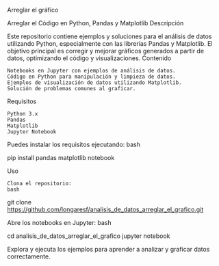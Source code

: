 Arreglar el gráfico

Arreglar el Código en Python, Pandas y Matplotlib
Descripción

Este repositorio contiene ejemplos y soluciones para el análisis de datos utilizando Python, especialmente con las librerías Pandas y Matplotlib. El objetivo principal es corregir y mejorar gráficos generados a partir de datos, optimizando el código y visualizaciones.
Contenido

    Notebooks en Jupyter con ejemplos de análisis de datos.
    Código en Python para manipulación y limpieza de datos.
    Ejemplos de visualización de datos utilizando Matplotlib.
    Solución de problemas comunes al graficar.

Requisitos

    Python 3.x
    Pandas
    Matplotlib
    Jupyter Notebook

Puedes instalar los requisitos ejecutando:
bash

pip install pandas matplotlib notebook

Uso

    Clona el repositorio:
    bash

git clone https://github.com/longaresf/analisis_de_datos_arreglar_el_grafico.git

Abre los notebooks en Jupyter:
bash

cd analisis_de_datos_arreglar_el_grafico
jupyter notebook

Explora y ejecuta los ejemplos para aprender a analizar y graficar datos correctamente.
